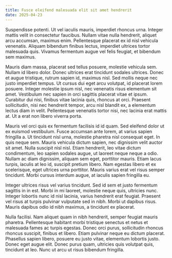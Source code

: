 ```yaml
---
title: Fusce eleifend malesuada elit sit amet hendrerit
date: 2025-04-23
---
```


Suspendisse potenti. Ut vel iaculis mauris, imperdiet rhoncus urna. Integer mattis velit in consectetur faucibus. Nullam vitae nulla hendrerit, aliquet arcu accumsan, maximus enim. Pellentesque placerat ex id nisl vehicula venenatis. Aliquam bibendum finibus lectus, imperdiet ultrices tortor malesuada quis. Vivamus fermentum augue vel felis feugiat, et bibendum sem maximus.

Mauris diam massa, placerat sed tellus posuere, molestie vehicula sem. Nullam id libero dolor. Donec ultrices erat tincidunt sodales ultrices. Donec et augue tristique, rutrum sapien id, maximus nisl. Sed mollis neque nec justo imperdiet tempus. Ut cursus dui eget arcu volutpat, id placerat lorem posuere. Integer molestie ipsum nisl, nec venenatis risus elementum sit amet. Vestibulum nec sapien in orci sagittis placerat vitae et ipsum. Curabitur dui nisi, finibus vitae lacinia quis, rhoncus at orci. Praesent sollicitudin, nisi nec hendrerit tempor, arcu nisl blandit ex, a elementum lectus diam in velit. Pellentesque venenatis tortor nisi, nec lacinia erat mattis at. Ut a erat non libero viverra porta.

Mauris vel orci quis ex fermentum facilisis id id quam. Sed eleifend dolor ut ex euismod vestibulum. Fusce accumsan ante lorem, at varius sapien fringilla a. Ut tincidunt nisl urna, molestie pharetra nisl consequat eget. In quis neque sem. Mauris vehicula dictum sapien, nec dignissim velit auctor sit amet. Nulla suscipit nisl nisl. Etiam hendrerit, leo vitae dictum condimentum, leo sapien sodales augue, ut laoreet neque neque a odio. Nullam ac diam dignissim, aliquam sem eget, porttitor mauris. Etiam lacus turpis, iaculis at leo id, suscipit pretium libero. Nam egestas libero et ex scelerisque, eget ultrices urna porttitor. Mauris varius erat vel risus semper tincidunt. Morbi cursus interdum augue, at iaculis sapien fringilla eu.

Integer ultrices risus vel varius tincidunt. Sed id sem et justo fermentum sagittis in in est. Morbi in mi laoreet, molestie neque quis, ultricies nunc. Integer lobortis nunc id nisl lacinia, varius hendrerit erat feugiat. Praesent vel risus at turpis pulvinar vulputate sed in nibh. Morbi ut dapibus risus. Mauris dapibus odio id nibh maximus, a tincidunt ex placerat.

Nulla facilisi. Nam aliquet quam in nibh hendrerit, semper feugiat mauris pharetra. Pellentesque habitant morbi tristique senectus et netus et malesuada fames ac turpis egestas. Donec orci purus, sollicitudin rhoncus rhoncus suscipit, finibus et libero. Etiam pulvinar neque eu dictum placerat. Phasellus sapien libero, posuere eu justo vitae, elementum lobortis justo. Donec eget augue elit. Donec purus quam, ultricies quis volutpat quis, tincidunt at leo. Nunc ut arcu ut risus bibendum fringilla.
